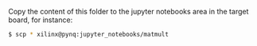 Copy the content of this folder to the jupyter notebooks area in the target board, for instance:

```bash
$ scp * xilinx@pynq:jupyter_notebooks/matmult
```